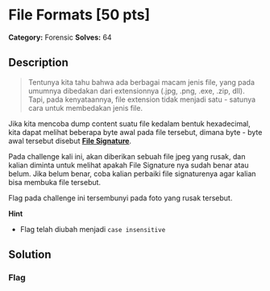 # File Formats [50 pts]

**Category:** Forensic
**Solves:** 64

## Description
>Tentunya kita tahu bahwa ada berbagai macam jenis file, yang pada umumnya dibedakan dari extensionnya (.jpg, .png, .exe, .zip, dll). Tapi, pada kenyataannya, file extension tidak menjadi satu - satunya cara untuk membedakan jenis file.

Jika kita mencoba dump content suatu file kedalam bentuk hexadecimal, kita dapat melihat beberapa byte awal pada file tersebut, dimana byte - byte awal tersebut disebut <a href="https://en.wikipedia.org/wiki/List_of_file_signatures"><b>File Signature</b></a>.

Pada challenge kali ini, akan diberikan sebuah file jpeg yang rusak, dan kalian diminta untuk melihat apakah File Signature nya sudah benar atau belum. Jika belum benar, coba kalian perbaiki file signaturenya agar kalian bisa membuka file tersebut.

Flag pada challenge ini tersembunyi pada foto yang rusak tersebut.

**Hint**
* Flag telah diubah menjadi `case insensitive`

## Solution

### Flag

